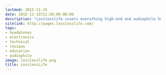 ```yaml
---
lastmod: 2015-11-15
date: 2015-11-15T11:20:00-08:00
description: "Losslesslife covers everything high-end and audiophile headphones. Headphones and headphone amplifiers, accessories, how-to guides, and reviews."
sitelink: http://pages.losslesslife.com/
tags:
- headphones
- electronics
- technical
- reviews
- education
- audiophile
image: losslesslife.png
title: LosslessLife
---
```

